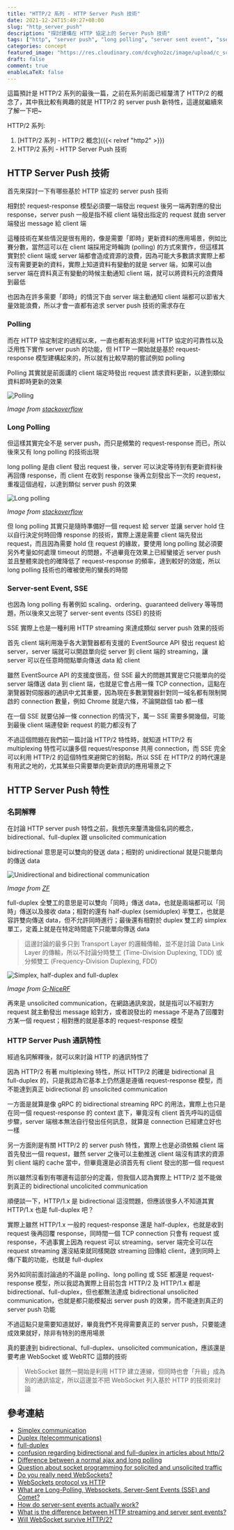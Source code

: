 ```yaml
---
title: "HTTP/2 系列 - HTTP Server Push 技術"
date: 2021-12-24T15:49:27+08:00
slug: "http_server_push"
description: "探討建構在 HTTP 協定上的 Server Push 技術"
tags: ["http", "server push", "long polling", "server sent event", "sse", "http2", "websocket"]
categories: concept
featured_image: "https://res.cloudinary.com/dcvgho2zc/image/upload/c_scale,h_304/v1640335304/Tech%20Blog/http2_server_push.png"
draft: false
comment: true
enableLaTeX: false
---
```


這篇預計是 HTTP/2 系列的最後一篇，之前在系列前面已經釐清了 HTTP/2 的概念了，其中我比較有興趣的就是 HTTP/2 的 server push 新特性，這邊就繼續來了解一下吧~

HTTP/2 系列:

1. [HTTP/2 系列 - HTTP/2 概念]({{< relref "http2" >}})
2. HTTP/2 系列 - HTTP Server Push 技術

## HTTP Server Push 技術

首先來探討一下有哪些基於 HTTP 協定的 server push 技術

相對於 request-response 模型必須要一端發出 request 後另一端再對應的發出 response，server push 一般是指不經 client 端發出指定的 request 就由 server 端發出 message 給 client 端

這種技術在某些情況是很有用的，像是需要「即時」更新資料的應用場景，例如比賽分數，當然這可以在 client 端採用定時輪詢 (polling) 的方式來實作，但這樣其實對於 client 端或 server 端都會造成資源的浪費，因為可能大多數請求實際上都沒有需要更新的資料，實際上知道資料有變動的就是 server 端，如果可以由 server 端在資料真正有變動的時候主動通知 client 端，就可以將資料元的浪費降到最低

也因為在許多需要「即時」的情況下由 server 端主動通知 client 端都可以節省大量效能浪費，所以才會一直都有追求 server push 技術的需求存在

### Polling

而在 HTTP 協定制定的過程以來，一直也都有追求利用 HTTP 協定的可靠性以及泛用性下實作 server push 的功能，但 HTTP 一開始就是基於 request-response 模型建構起來的，所以就有比較早期的嘗試例如 polling

Polling 其實就是前面講的 client 端定時發出 request 請求資料更新，以達到類似資料即時更新的效果

![Polling](https://res.cloudinary.com/dcvgho2zc/image/upload/v1640575513/Tech%20Blog/ajax-polling.jpg)

*Image from [stackoverflow](https://stackoverflow.com/a/30259130/7605040)*

### Long Polling

但這樣其實完全不是 server push，而只是頻繁的 request-response 而已，所以後來又有 long polling 的技術出現

long polling 是由 client 發出 request 後，server 可以決定等待到有更新資料後再回傳 response，而 client 在收到 response 後再立刻發出下一次的 request，重複這個過程，以達到類似 server push 的效果

![Long polling](https://res.cloudinary.com/dcvgho2zc/image/upload/v1640576916/Tech%20Blog/long-polling.jpg)

*Image from [stackoverflow](https://stackoverflow.com/a/30259130/7605040)*

但 long polling 其實只是隨時準備好一個 request 給 server 並讓 server hold 住以自行決定何時回傳 response 的技術，實際上還是需要 client 端先發出 request，而且因為需要 hold 住 request 的緣故，要使用 long polling 就必須要另外考量如何處理 timeout 的問題，不過畢竟在效果上已經蠻接近 server push 並且整體來說也的確降低了 request-response 的頻率，達到較好的效能，所以 long polling 技術也的確被使用的蠻長的時間

### Server-sent Event, SSE

也因為 long polling 有著例如 scaling、ordering、guaranteed delivery 等等問題，所以後來又出現了 server-sent events (SSE) 的技術

SSE 實際上也是一種利用 HTTP streaming 來達成類似 server push 效果的技術

首先 client 端利用幾乎各大瀏覽器都有支援的 EventSource API 發出 request 給 server，server 端就可以開啟單向從 server 到 client 端的 streaming，讓 server 可以在任意時間點單向傳送 data 給 client

雖然 EventSource API 的支援度很高，但 SSE 最大的問題其實是它只能單向的從 server 端傳送 data 到 client 端，也就是它會占用一條 TCP connection，這點在瀏覽器對伺服器的通訊中尤其重要，因為現在多數瀏覽器針對同一域名都有限制開啟的 connection 數量，例如 Chrome 就是六條，不論開啟個 tab 都一樣

在一個 SSE 就要佔掉一條 connection 的情況下，萬一 SSE 需要多開幾個，可能到最後 client 端連發新 request 的能力都沒有了

不過這個問題在我們前一篇討論 HTTP/2 特性時，就知道 HTTP/2 有 multiplexing 特性可以讓多個 request/response 共用 connection，而 SSE 完全可以利用 HTTP/2 的這個特性來避開它的弱點，所以 SSE 在 HTTP/2 的時代還是有用武之地的，尤其某些只需要單向更新資訊的應用場景之下

## HTTP Server Push 特性

### 名詞解釋

在討論 HTTP server push 特性之前，我想先來釐清幾個名詞的概念，bidirectional、full-duplex 跟 unsolicited communication

bidirectional 意思是可以雙向的發送 data；相對的 unidirectional 就是只能單向的傳送 data

![Unidirectional and bidirectional communication](https://res.cloudinary.com/dcvgho2zc/image/upload/v1640569881/Tech%20Blog/unidirectional-and-bidirectional-communication.png)

*Image from [ZF](https://switches-sensors.zf.com/energy-harvesting-faqs/what-is-the-difference-between-unidirectional-and-bidirectional-communication/#)*

full-duplex 全雙工的意思是可以雙向「同時」傳送 data，也就是兩端都可以「同時」傳送以及接收 data；相對的還有 half-duplex (semiduplex) 半雙工，也就是容許雙向傳送 data，但不允許同時進行；最後還有相對於 duplex 雙工的 simplex 單工，定義上就是在特定時間底下只能單向傳送 data

> 這邊討論的最多只到 Transport Layer 的邏輯傳輸，並不是討論 Data Link Layer 的傳輸，所以不討論分時雙工 (Time-Division Duplexing, TDD) 或分頻雙工 (Frequency-Division Duplexing, FDD)

![Simplex, half-duplex and full-duplex](https://res.cloudinary.com/dcvgho2zc/image/upload/v1640570115/Tech%20Blog/simplex-half-duplex-full-duplex.jpg)

*Image from [G-NiceRF](https://www.nicerf.com/articles/detail/single-and-duplex-wireless-module.html)*

再來是 unsolicited communication，在網路通訊來說，就是指可以不經對方 request 就主動發出 message 給對方，或者說發出的 message 不是為了回覆對方某一個 request；相對應的就是基本的 request-response 模型

### HTTP Server Push 通訊特性

經過名詞解釋後，就可以來討論 HTTP 的通訊特性了

因為 HTTP/2 有著 multiplexing 特性，所以 HTTP/2 的確是 bidirectional 且 full-duplex 的，只是我認為它基本上仍然還是遵循 request-response 模型，而不能達到真正 bidirectional 的 unsolicited communication

一方面是就算是像 gRPC 的 bidirectional streaming RPC 的用法，實際上也只是在同一個 request-response 的 context 底下，畢竟沒有 client 首先呼叫的這個步驟，server 端根本無法自行發出任何訊息，就算是 connection 已經建立好也一樣

另一方面則是有關 HTTP/2 的 server push 特性，實際上也是必須依賴 client 端首先發出一個 request，雖然 server 之後可以主動推送 client 端沒有請求的資源到 client 端的 cache 當中，但畢竟還是必須首先有 client 發出的那一個 request

所以雖然沒看到有哪邊有這部分的定義，但我個人認為實際上 HTTP/2 並不能做到真正的 bidirectional uncolicited communication

順便談一下，HTTP/1.x 是 bidirectional 這沒問題，但應該很多人不知道其實 HTTP/1.x 也是 full-duplex 吧？

實際上雖然 HTTP/1.x 一般的 request-response 還是 half-duplex，也就是收到 request 後再回覆 response，同時間一個 TCP connection 只會有 request 或 response，不過事實上因為 request 可以 streaming，server 端完全可以在 request streaming 還沒結束就同樣開啟 streaming 回傳給 client，達到同時上傳/下載的功能，也就是 full-duplex

另外如同前面討論過的不論是 polling、long polling 或 SSE 都還是 request-response 模型，所以我認為實際上目前包含 HTTP/2 及 HTTP/1.x 都是 bidirectional、full-duplex，但也都無法達成 bidirectional unsolicited communication，也就是都只能模擬出 server push 的效果，而不能達到真正的 server push 功能

不過這點只是需要知道就好，畢竟我們不見得需要真正的 server push，只要能達成效果就好，除非有特別的應用場景

真的要達到 bidirectional、full-duplex、unsolicited communication，應該還是要考慮 WebSocket 或 WebRTC 這類的技術

> WebSocket 雖然一開始是利用 HTTP 建立連線，但同時也會「升級」成為別的通訊協定，所以這邊並不把 WebSocket 列入基於 HTTP 的技術來討論

## 參考連結

- [Simplex communication](https://en.wikipedia.org/wiki/Simplex_communication)
- [Duplex (telecommunications)](https://en.wikipedia.org/wiki/Duplex_(telecommunications))
- [full-duplex](https://www.techtarget.com/searchnetworking/definition/full-duplex)
- [confusion regarding bidirectional and full-duplex in articles about http/2](https://stackoverflow.com/a/54942254/7605040)
- [Difference between a normal ajax and long polling](https://stackoverflow.com/questions/30252471/difference-between-a-normal-ajax-and-long-polling)
- [Question about socket programming for solicited and unsolicited traffic](https://www.linuxquestions.org/questions/linux-server-73/question-about-socket-programming-for-solicited-and-unsolicited-traffic-4175583350/)
- [Do you really need WebSockets?](https://stanko.io/do-you-really-need-websockets-343aed40aa9b)
- [WebSockets protocol vs HTTP](https://stackoverflow.com/a/14711517/7605040)
- [What are Long-Polling, Websockets, Server-Sent Events (SSE) and Comet?](https://stackoverflow.com/a/12855533/7605040)
- [How do server-sent events actually work?](https://stackoverflow.com/a/11998868/7605040)
- [What is the difference between HTTP streaming and server sent events?](https://stackoverflow.com/a/42560354/7605040)
- [Will WebSocket survive HTTP/2?](https://www.infoq.com/articles/websocket-and-http2-coexist/)
